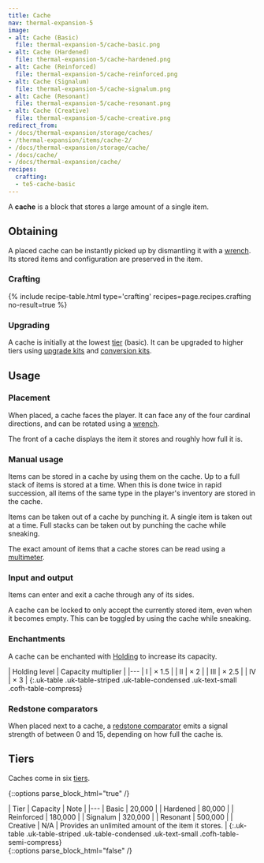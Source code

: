 ```yaml
---
title: Cache
nav: thermal-expansion-5
image:
- alt: Cache (Basic)
  file: thermal-expansion-5/cache-basic.png
- alt: Cache (Hardened)
  file: thermal-expansion-5/cache-hardened.png
- alt: Cache (Reinforced)
  file: thermal-expansion-5/cache-reinforced.png
- alt: Cache (Signalum)
  file: thermal-expansion-5/cache-signalum.png
- alt: Cache (Resonant)
  file: thermal-expansion-5/cache-resonant.png
- alt: Cache (Creative)
  file: thermal-expansion-5/cache-creative.png
redirect_from:
- /docs/thermal-expansion/storage/caches/
- /thermal-expansion/items/cache-2/
- /docs/thermal-expansion/storage/cache/
- /docs/cache/
- /docs/thermal-expansion/cache/
recipes:
  crafting:
  - te5-cache-basic
---
```


A **cache** is a block that stores a large amount of a single item.


Obtaining
---------

A placed cache can be instantly picked up by dismantling it with a
[wrench](/docs/wrenches/). Its stored items and configuration are preserved in
the item.

### Crafting
{% include recipe-table.html type='crafting' recipes=page.recipes.crafting no-result=true %}

### Upgrading
A cache is initially at the lowest [tier](#tiers) (basic). It can be upgraded to
higher tiers using [upgrade kits](/docs/thermal-foundation-2/upgrade-kits/) and [conversion
kits](/docs/thermal-foundation-2/conversion-kits/).


Usage
-----

### Placement
When placed, a cache faces the player. It can face any of the four cardinal
directions, and can be rotated using a [wrench](/docs/wrenches/).

The front of a cache displays the item it stores and roughly how full it is.

### Manual usage
Items can be stored in a cache by using them on the cache. Up to a full stack of
items is stored at a time. When this is done twice in rapid succession, all
items of the same type in the player's inventory are stored in the cache.

Items can be taken out of a cache by punching it. A single item is taken out at
a time. Full stacks can be taken out by punching the cache while sneaking.

The exact amount of items that a cache stores can be read using a
[multimeter](/docs/thermal-foundation-2/multimeter/).

### Input and output
Items can enter and exit a cache through any of its sides.

A cache can be locked to only accept the currently stored item, even when it
becomes empty. This can be toggled by using the cache while sneaking.

### Enchantments
A cache can be enchanted with [Holding](/docs/cofh-core-4/holding/) to increase its
capacity.

| Holding level | Capacity multiplier |
|---
| I | × 1.5 |
| II | × 2 |
| III | × 2.5 |
| IV | × 3 |
{:.uk-table .uk-table-striped .uk-table-condensed .uk-text-small .cofh-table-compress}

### Redstone comparators
When placed next to a cache, a [redstone
comparator](https://minecraft.gamepedia.com/Redstone_Comparator) emits a signal
strength of between 0 and 15, depending on how full the cache is.


Tiers
-----

Caches come in six [tiers](/docs/thermal-foundation-2/tiers/).

{::options parse_block_html="true" /}
<div class="uk-overflow-container">
| Tier | Capacity | Note |
|---
| Basic | 20,000 |
| Hardened | 80,000 |
| Reinforced | 180,000 |
| Signalum | 320,000 |
| Resonant | 500,000 |
| Creative | N/A | Provides an unlimited amount of the item it stores. |
{:.uk-table .uk-table-striped .uk-table-condensed .uk-text-small .cofh-table-semi-compress}
</div>
{::options parse_block_html="false" /}

